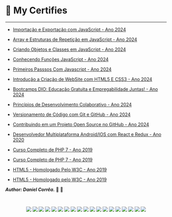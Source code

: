 # 🥇 My Certifies
---
- [Importação e Exportação com JavaScript - Ano 2024](./Importação%20e%20exportação%20com%20JavaScript.pdf)

- [Array e Estruturas de Repetição em JavaScript - Ano 2024](./Arrays%20e%20Estruturas%20de%20Repetição%20em%20JavaScript.pdf)

- [Criando Objetos e Classes em JavaScript - Ano 2024](./Criando%20Objetos%20e%20Classes%20em%20JavaScript.pdf)

- [Conhecendo Funções JavaScript - Ano 2024](./Conhecendo%20Funções%20JavaScript.pdf)

- [Primeiros Passsos Com Javascript - Ano 2024](./Primeiros%20Passos%20Com%20Javascript.pdf)

- [Introdução a Criação de WebSite com HTML5 E CSS3 - Ano 2024](./Introdução%20a%20Criação%20de%20Websites%20com%20HTML5%20e%20CSS3.pdf)

- [Bootcamps DIO: Educação Gratuita e Empregabilidade Juntas! - Ano 2024](./Bootcamps%20DIO%20Educação%20Gratuita%20e%20Empregabilidade%20Juntas.pdf)

- [Princípios de Desenvolvimento Colaborativo - Ano 2024](./Princípios%20de%20desenvolvimento%20colaborativo.pdf)

- [Versionamento de Código com Git e GitHub - Ano 2024](./Versionamento%20de%20Código%20com%20Git%20e%20GitHub.pdf)

- [Contribuindo em um Projeto Open Source no GitHub - Ano 2024](./Contribuindo%20em%20um%20Projeto%20Open%20Source%20no%20GitHub.pdf)

- [Desenvolvedor Multiplataforma Android/IOS com React e Redux - Ano 2020](./developer-android-ios.jpg)

- [Curso Completo de PHP 7 - Ano 2019](./Hcode_certificade.pdf)

- [Curso Completo de PHP 7 - Ano 2019](./Certificado%20-%20Curso%20Completo%20de%20PHP%207%20-%20Daniel%20de%20Paula%20Corrêa.png)

- [HTML5 - Homologado Pelo W3C - Ano 2019](./Certificate.pdf)

- [HTML5 - Homologado pelo W3C - Ano 2019](./Transcript.pdf)

***Author: Daniel Corrêa.*** 🚀 💜

<br>

<p align="center">
<img src="https://img.shields.io/badge/git-%23F05033.svg?style=for-the-badge&logo=git&logoColor=white">
<img src="https://img.shields.io/badge/github-%23121011.svg?style=for-the-badge&logo=github&logoColor=white">
<img src="https://img.shields.io/badge/c-%2300599C.svg?style=for-the-badge&logo=c&logoColor=white">
<img src="https://img.shields.io/badge/CMake-%23008FBA.svg?style=for-the-badge&logo=cmake&logoColor=white">
<img src="https://img.shields.io/badge/php-%23777BB4.svg?style=for-the-badge&logo=php&logoColor=white">
<img src="https://img.shields.io/badge/html5-%23E34F26.svg?style=for-the-badge&logo=html5&logoColor=white">
<img src="https://img.shields.io/badge/css3-%231572B6.svg?style=for-the-badge&logo=css3&logoColor=white">
<img src="https://img.shields.io/badge/SASS-hotpink.svg?style=for-the-badge&logo=SASS&logoColor=white">
<img src="https://img.shields.io/badge/less-2B4C80?style=for-the-badge&logo=less&logoColor=white">
<img src="https://img.shields.io/badge/react-%2320232a.svg?style=for-the-badge&logo=react&logoColor=%2361DAFB">
<img src="https://img.shields.io/badge/react_native-%2320232a.svg?style=for-the-badge&logo=react&logoColor=%2361DAFB">
<img src="https://img.shields.io/badge/javascript-%23323330.svg?style=for-the-badge&logo=javascript&logoColor=%23F7DF1E">
<img src="https://img.shields.io/badge/typescript-%23007ACC.svg?style=for-the-badge&logo=typescript&logoColor=white">
<img src="https://img.shields.io/badge/webpack-%238DD6F9.svg?style=for-the-badge&logo=webpack&logoColor=black">
<img src="https://img.shields.io/badge/angular-%23DD0031.svg?style=for-the-badge&logo=angular&logoColor=white">
<img src="https://img.shields.io/badge/node.js-6DA55F?style=for-the-badge&logo=node.js&logoColor=white">
<img src="https://img.shields.io/badge/express.js-%23404d59.svg?style=for-the-badge&logo=express&logoColor=%2361DAFB">
<img src="https://img.shields.io/badge/Babel-F9DC3e?style=for-the-badge&logo=babel&logoColor=black">
<img src="https://img.shields.io/badge/bootstrap-%23563D7C.svg?style=for-the-badge&logo=bootstrap&logoColor=white">
</p>